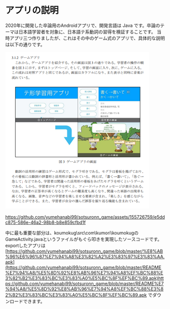 アプリの説明
====================
2020年に開発した卒論用のAndroidアプリで、開発言語は Java です。卒論のテーマは日本語学習者を対象に、日本語テ系動詞の習得を検証することです。
当時アプリ三つ作りましたが、これはその中のゲーム式のアプリで、具体的な説明は以下の通りです。

![image](https://github.com/yumehanabi99/sotsuronn_game/blob/master/README%E7%94%A8/%E3%82%A2%E3%83%97%E3%83%AA%E8%AA%AC%E6%98%8E%E7%94%A8.PNG)  

https://github.com/yumehanabi99/sotsuronn_game/assets/155726759/e5ddc875-586e-46a2-98b8-b8e859cfbd1f  

中に最も重要な部分は、koumokug\src\com\kumori\koumokugのGameActivity.javaというファイルがもぐら叩きを実現したソースコードです。
exportしたアプリは[https://github.com/yumehanabi99/sotsuronn_game/blob/master/%E8%AB%96%E6%96%87%E7%94%A8%E3%82%A2%E3%83%97%E3%83%AA.apk](https://github.com/yumehanabi99/sotsuronn_game/blob/master/README%E7%94%A8/%E5%8D%92%E8%AB%96%E7%94%A8%EF%BC%88%E3%82%B2%E3%83%BC%E3%83%A0%E5%BC%8F%EF%BC%89.apk)https://github.com/yumehanabi99/sotsuronn_game/blob/master/README%E7%94%A8/%E5%8D%92%E8%AB%96%E7%94%A8%EF%BC%88%E3%82%B2%E3%83%BC%E3%83%A0%E5%BC%8F%EF%BC%89.apk
でダウンロードできます。
